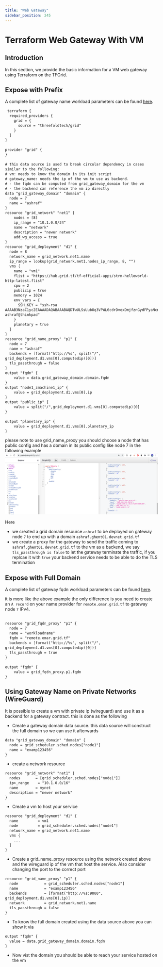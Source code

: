 ```yaml
---
title: "Web Gateway"
sidebar_position: 245
---
```


<h1> Terraform Web Gateway With VM </h1>



## Introduction

In this section, we provide the basic information for a VM web gateway using Terraform on the TFGrid.

## Expose with Prefix

A complete list of gateway name workload parameters can be found [here](https://github.com/threefoldtech/terraform-provider-grid/blob/development/docs/resources/name_proxy.md).

```
 terraform {
  required_providers {
    grid = {
      source = "threefoldtech/grid"
    }
  }
}

provider "grid" {
}

# this data source is used to break circular dependency in cases similar to the following:
# vm: needs to know the domain in its init script
# gateway_name: needs the ip of the vm to use as backend.
# - the fqdn can be computed from grid_gateway_domain for the vm
# - the backend can reference the vm ip directly
data "grid_gateway_domain" "domain" {
  node = 7
  name = "ashraf"
}
resource "grid_network" "net1" {
    nodes = [8]
    ip_range = "10.1.0.0/24"
    name = "network"
    description = "newer network"
    add_wg_access = true
}
resource "grid_deployment" "d1" {
  node = 8
  network_name = grid_network.net1.name
  ip_range = lookup(grid_network.net1.nodes_ip_range, 8, "")
  vms {
    name = "vm1"
    flist = "https://hub.grid.tf/tf-official-apps/strm-helloworld-http-latest.flist"
    cpu = 2
    publicip = true
    memory = 1024
    env_vars = {
      SSH_KEY = "ssh-rsa AAAAB3NzaC1yc2EAAAADAQABAAABAQDTwULSsUubOq3VPWL6cdrDvexDmjfznGydFPyaNcn7gAL9lRxwFbCDPMj7MbhNSpxxHV2+/iJPQOTVJu4oc1N7bPP3gBCnF51rPrhTpGCt5pBbTzeyNweanhedkKDsCO2mIEh/92Od5Hg512dX4j7Zw6ipRWYSaepapfyoRnNSriW/s3DH/uewezVtL5EuypMdfNngV/u2KZYWoeiwhrY/yEUykQVUwDysW/xUJNP5o+KSTAvNSJatr3FbuCFuCjBSvageOLHePTeUwu6qjqe+Xs4piF1ByO/6cOJ8bt5Vcx0bAtI8/MPApplUU/JWevsPNApvnA/ntffI+u8DCwgP ashraf@thinkpad"
    }
    planetary = true
  }
}
resource "grid_name_proxy" "p1" {
  node = 7
  name = "ashraf"
  backends = [format("http://%s", split("/", grid_deployment.d1.vms[0].computedip)[0])]
  tls_passthrough = false
}
output "fqdn" {
    value = data.grid_gateway_domain.domain.fqdn
}
output "node1_zmachine1_ip" {
    value = grid_deployment.d1.vms[0].ip
}
output "public_ip" {
    value = split("/",grid_deployment.d1.vms[0].computedip)[0]
}

output "planetary_ip" {
    value = grid_deployment.d1.vms[0].planetary_ip
}

```

please note to use grid_name_proxy you should choose a node that has public config and has a domain in its public config like node 7 in the following example
![](./img/graphql_publicconf.png)

Here

- we created a grid domain resource `ashraf` to be deployed on gateway node `7` to end up with a domain `ashraf.ghent01.devnet.grid.tf`
- we create a proxy for the gateway to send the traffic coming to `ashraf.ghent01.devnet.grid.tf` to the vm as a backend, we say `tls_passthrough is false` to let the gateway terminate the traffic, if you replcae it with `true` your backend service needs to be able to do the TLS termination

## Expose with Full Domain

A complete list of gateway fqdn workload parameters can be found [here](https://github.com/threefoldtech/terraform-provider-grid/blob/development/docs/resources/fqdn_proxy.md).

it is more like the above example the only difference is you need to create an `A record` on your name provider for `remote.omar.grid.tf` to gateway node `7` IPv4.

```

resource "grid_fqdn_proxy" "p1" {
  node = 7
  name = "workloadname"
  fqdn = "remote.omar.grid.tf"
  backends = [format("http://%s", split("/", grid_deployment.d1.vms[0].computedip)[0])]
  tls_passthrough = true
}

output "fqdn" {
    value = grid_fqdn_proxy.p1.fqdn
}
```

## Using Gateway Name on Private Networks (WireGuard)

It is possible to create a vm with private ip (wireguard) and use it as a backend for a gateway contract. this is done as the following

- Create a gateway domain data source. this data source will construct the full domain so we can use it afterwards

```
data "grid_gateway_domain" "domain" {
  node = grid_scheduler.sched.nodes["node1"]
  name = "examp123456"
}
```

- create a network resource

```
resource "grid_network" "net1" {
  nodes       = [grid_scheduler.sched.nodes["node1"]]
  ip>_range    = "10.1.0.0/16"
  name        = mynet
  description = "newer network"
}
```

- Create a vm to host your service

```
resource "grid_deployment" "d1" {
  name         = vm1
  node         = grid_scheduler.sched.nodes["node1"]
  network_name = grid_network.net1.name
  vms {
    ...
  }
}
```

- Create a grid_name_proxy resource using the network created above and the wireguard ip of the vm that host the service. Also consider changing the port to the correct port

```
resource "grid_name_proxy" "p1" {
  node            = grid_scheduler.sched.nodes["node1"]
  name            = "examp123456"
  backends        = [format("http://%s:9000", grid_deployment.d1.vms[0].ip)]
  network         = grid_network.net1.name
  tls_passthrough = false
}
```

- To know the full domain created using the data source above you can show it via

```
output "fqdn" {
  value = data.grid_gateway_domain.domain.fqdn
}
```

- Now vist the domain you should be able to reach your service hosted on the vm
